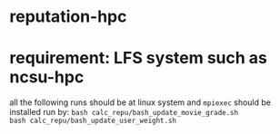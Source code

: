 # reputation-hpc

# requirement: LFS system such as ncsu-hpc

all the following runs should be at linux system and ``mpiexec`` should be installed
run by:
```bash calc_repu/bash_update_movie_grade.sh```  
```bash calc_repu/bash_update_user_weight.sh```
